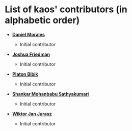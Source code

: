 List of kaos' contributors (in alphabetic order)
============================================

* **[Daniel Morales](https://github.com/DanielMorales9)**

  * Initial contributor

* **[Joshua Friedman](https://github.com/jfri3d)**

  * Initial contributor

* **[Platon Bibik](https://github.com/cfga)**

  * Initial contributor

* **[Shankar Mohanbabu Sathyakumari](https://github.com/ms-shankar)**

  * Initial contributor
  
* **[Wiktor Jan Jurasz](https://github.com/WiktorJ)**

  * Initial contributor
